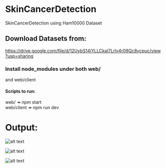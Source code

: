 # SkinCancerDetection
SkinCancerDetection using Ham10000 Dataset


## Download Datasets from:
https://drive.google.com/file/d/12UybS14iYLLCkaI7Lrlv4r09Qc8ycpuc/view?usp=sharing


### Install node_modules under both web/
and web/client


#### Scripts to run:
web/ ↠  npm start<br /> 
web/client ↠ npm run dev <br />


# Output:
![alt text](https://scontent.xx.fbcdn.net/v/t1.15752-9/296162655_1263892094519631_6872434205576788521_n.png?stp=dst-png_p403x403&_nc_cat=104&ccb=1-7&_nc_sid=aee45a&_nc_ohc=elvlr8FwAj0AX9Xgq85&_nc_ad=z-m&_nc_cid=0&_nc_ht=scontent.xx&oh=03_AVJS2Py37u73FKkrPCgAm-8F2vANkKZNxlec41cyRw71aw&oe=6329185E)

![alt text](https://scontent.fbwa1-1.fna.fbcdn.net/v/t1.15752-9/289098225_1228917854593358_355470554342053272_n.png?_nc_cat=111&ccb=1-7&_nc_sid=ae9488&_nc_ohc=GHc8o8is39sAX_YtUC_&_nc_ht=scontent.fbwa1-1.fna&oh=03_AVLW4VR2BNvgPTSclOhqzxj1V7JEo-BdrjTbsVLsASbx4g&oe=632B8842)


![alt text](https://scontent.fbwa1-1.fna.fbcdn.net/v/t1.15752-9/299240815_633077841433079_6819596270561651181_n.png?_nc_cat=109&ccb=1-7&_nc_sid=ae9488&_nc_ohc=6LK_dgTOMmcAX-w3YR0&tn=mn9Ypr23QIfmeheJ&_nc_ht=scontent.fbwa1-1.fna&oh=03_AVK6dyYjcC9FbMFHiUoDbizxIa9gmGsgtWZjyDQm7lq-pA&oe=632A33EF)
